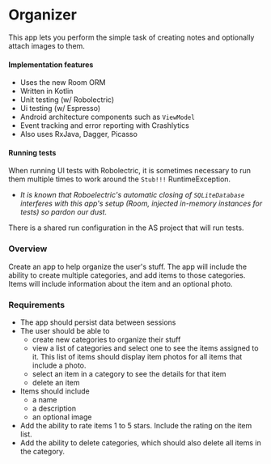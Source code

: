 Organizer
=========
This app lets you perform the simple task of creating notes and optionally attach images to them.

#### Implementation features
 - Uses the new Room ORM
 - Written in Kotlin
 - Unit testing (w/ Robolectric)
 - Ui testing (w/ Espresso)
 - Android architecture components such as `ViewModel`
 - Event tracking and error reporting with Crashlytics
 - Also uses RxJava, Dagger, Picasso
 
#### Running tests
When running UI tests with Robolectric, it is sometimes necessary to run them multiple times to work around the `Stub!!!` RuntimeException.

 - _It is known that Roboelectric's automatic closing of `SQLiteDatabase` interferes with this app's setup (Room, injected in-memory instances for tests) so pardon our dust._

There is a shared run configuration in the AS project that will run tests.

### Overview
Create an app to help organize the user's stuff. The app will include the ability to create multiple categories, and add items to those categories. Items will include information about the item and an optional photo.

### Requirements 
 - The app should persist data between sessions
 - The user should be able to
   - create new categories to organize their stuff
   - view a list of categories and select one to see the items assigned to it. This list of items should display item photos for all items that include a photo.
   - select an item in a category to see the details for that item
   - delete an item
 - Items should include
   - a name
   - a description
   - an optional image
 - Add the ability to rate items 1 to 5 stars. Include the rating on the item list.
 - Add the ability to delete categories, which should also delete all items in the category.